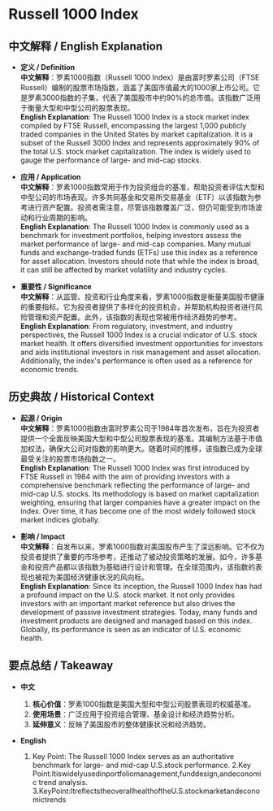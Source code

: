 # Russell 1000 Index

## 中文解释 / English Explanation

* **定义 / Definition**  
  **中文解释**：罗素1000指数（Russell 1000 Index）是由富时罗素公司（FTSE Russell）编制的股票市场指数，涵盖了美国市值最大的1000家上市公司。它是罗素3000指数的子集，代表了美国股市中约90%的总市值。该指数广泛用于衡量大型和中型公司的股票表现。  
  **English Explanation**: The Russell 1000 Index is a stock market index compiled by FTSE Russell, encompassing the largest 1,000 publicly traded companies in the United States by market capitalization. It is a subset of the Russell 3000 Index and represents approximately 90% of the total U.S. stock market capitalization. The index is widely used to gauge the performance of large- and mid-cap stocks.

* **应用 / Application**  
  **中文解释**：罗素1000指数常用于作为投资组合的基准，帮助投资者评估大型和中型公司的市场表现。许多共同基金和交易所交易基金（ETF）以该指数为参考进行资产配置。投资者需注意，尽管该指数覆盖广泛，但仍可能受到市场波动和行业周期的影响。  
  **English Explanation**: The Russell 1000 Index is commonly used as a benchmark for investment portfolios, helping investors assess the market performance of large- and mid-cap companies. Many mutual funds and exchange-traded funds (ETFs) use this index as a reference for asset allocation. Investors should note that while the index is broad, it can still be affected by market volatility and industry cycles.

* **重要性 / Significance**  
  **中文解释**：从监管、投资和行业角度来看，罗素1000指数是衡量美国股市健康的重要指标。它为投资者提供了多样化的投资机会，并帮助机构投资者进行风险管理和资产配置。此外，该指数的表现也常被用作经济趋势的参考。  
  **English Explanation**: From regulatory, investment, and industry perspectives, the Russell 1000 Index is a crucial indicator of U.S. stock market health. It offers diversified investment opportunities for investors and aids institutional investors in risk management and asset allocation. Additionally, the index's performance is often used as a reference for economic trends.

## 历史典故 / Historical Context

* **起源 / Origin**  
  **中文解释**：罗素1000指数由富时罗素公司于1984年首次发布，旨在为投资者提供一个全面反映美国大型和中型公司股票表现的基准。其编制方法基于市值加权法，确保大公司对指数的影响更大。随着时间的推移，该指数已成为全球最受关注的股票市场指数之一。  
  **English Explanation**: The Russell 1000 Index was first introduced by FTSE Russell in 1984 with the aim of providing investors with a comprehensive benchmark reflecting the performance of large- and mid-cap U.S. stocks. Its methodology is based on market capitalization weighting, ensuring that larger companies have a greater impact on the index. Over time, it has become one of the most widely followed stock market indices globally.

* **影响 / Impact**  
  **中文解释**：自发布以来，罗素1000指数对美国股市产生了深远影响。它不仅为投资者提供了重要的市场参考，还推动了被动投资策略的发展。如今，许多基金和投资产品都以该指数为基础进行设计和管理。在全球范围内，该指数的表现也被视为美国经济健康状况的风向标。  
  **English Explanation**: Since its inception, the Russell 1000 Index has had a profound impact on the U.S. stock market. It not only provides investors with an important market reference but also drives the development of passive investment strategies. Today, many funds and investment products are designed and managed based on this index. Globally, its performance is seen as an indicator of U.S. economic health.

## 要点总结 / Takeaway

* **中文**  
  1. **核心价值**：罗素1000指数是美国大型和中型公司股票表现的权威基准。
  2. **使用场景**：广泛应用于投资组合管理、基金设计和经济趋势分析。
  3. **延伸意义**：反映了美国股市的整体健康状况和经济趋势。

* **English**
  1. Key Point: The Russell 1000 Index serves as an authoritative benchmark for large- and mid-cap U.S.stock performance.
  2.Key Point:Itiswidelyusedinportfoliomanagement,funddesign,andeconomic trend analysis.
3.KeyPoint:ItreflectstheoverallhealthoftheU.S.stockmarketandeconomictrends